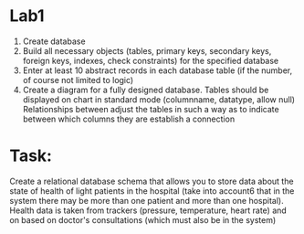 # Lab1
1. Create database
2. Build all necessary objects (tables, primary keys, secondary keys, foreign keys,
indexes, check constraints) for the specified database
3. Enter at least 10 abstract records in each database table (if the number, of course
not limited to logic)
4. Create a diagram for a fully designed database. Tables should be displayed on
chart in standard mode (columnname, datatype, allow null) Relationships between
adjust the tables in such a way as to indicate between which columns they are
establish a connection



# Task:
Create a relational database schema that allows you to store data
about the state of health of light patients in the hospital (take into account6 that in the system
there may be more than one patient and more than one hospital). Health data is taken from trackers (pressure, temperature, heart rate) and on
based on doctor's consultations (which must also be in the system)
